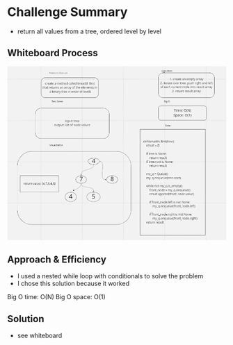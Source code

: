 # Challenge Summary
- return all values from a tree, ordered level by level

## Whiteboard Process
![alt image](./wb17.png)

## Approach & Efficiency
- I used a nested while loop with conditionals to solve the problem
- I chose this solution because it worked

Big O time: O(N)
Big O space: O(1)

## Solution
- see whiteboard
